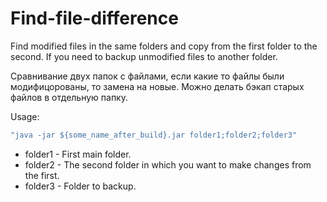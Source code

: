 # Find-file-difference

Find modified files in the same folders and copy from the first folder to the second. If you need to backup unmodified files to another folder.

Сравнивание двух папок с файлами, если какие то файлы были модифицорованы, то замена на новые. Можно делать бэкап старых файлов в отдельную папку.

Usage:
```bat
"java -jar ${some_name_after_build}.jar folder1;folder2;folder3"
```
- folder1 - First main folder.
- folder2 - The second folder in which you want to make changes from the first.
- folder3 - Folder to backup.
